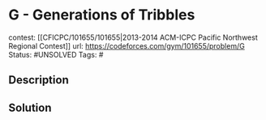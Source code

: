 # G - Generations of Tribbles

contest: [[CFICPC/101655/101655|2013-2014 ACM-ICPC Pacific Northwest Regional Contest]]
url: https://codeforces.com/gym/101655/problem/G
Status: #UNSOLVED
Tags: #

## Description

## Solution


